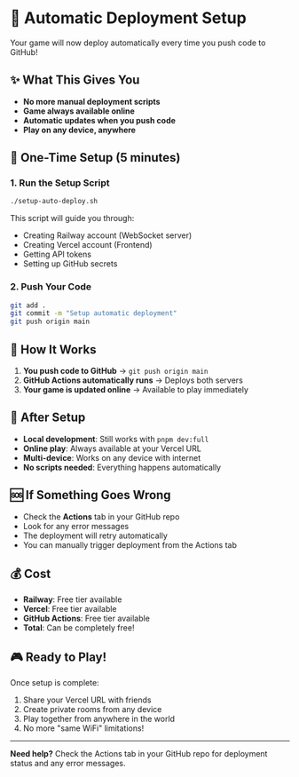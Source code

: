 # 🚀 Automatic Deployment Setup

Your game will now deploy automatically every time you push code to GitHub!

## ✨ What This Gives You

- **No more manual deployment scripts**
- **Game always available online**
- **Automatic updates when you push code**
- **Play on any device, anywhere**

## 🎯 One-Time Setup (5 minutes)

### 1. Run the Setup Script

```bash
./setup-auto-deploy.sh
```

This script will guide you through:

- Creating Railway account (WebSocket server)
- Creating Vercel account (Frontend)
- Getting API tokens
- Setting up GitHub secrets

### 2. Push Your Code

```bash
git add .
git commit -m "Setup automatic deployment"
git push origin main
```

## 🔄 How It Works

1. **You push code to GitHub** → `git push origin main`
2. **GitHub Actions automatically runs** → Deploys both servers
3. **Your game is updated online** → Available to play immediately

## 📱 After Setup

- **Local development**: Still works with `pnpm dev:full`
- **Online play**: Always available at your Vercel URL
- **Multi-device**: Works on any device with internet
- **No scripts needed**: Everything happens automatically

## 🆘 If Something Goes Wrong

- Check the **Actions** tab in your GitHub repo
- Look for any error messages
- The deployment will retry automatically
- You can manually trigger deployment from the Actions tab

## 💰 Cost

- **Railway**: Free tier available
- **Vercel**: Free tier available
- **GitHub Actions**: Free tier available
- **Total**: Can be completely free!

## 🎮 Ready to Play!

Once setup is complete:

1. Share your Vercel URL with friends
2. Create private rooms from any device
3. Play together from anywhere in the world
4. No more "same WiFi" limitations!

---

**Need help?** Check the Actions tab in your GitHub repo for deployment status and any error messages.
